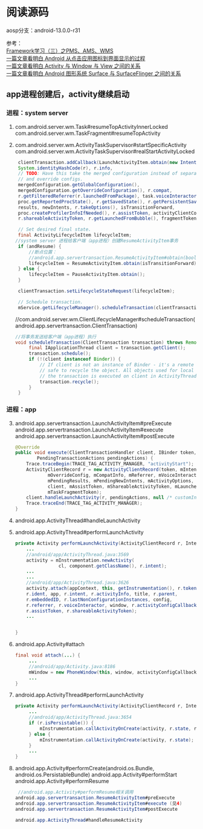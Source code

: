 
# 阅读源码
aosp分支：android-13.0.0-r31

参考：  
[Framework学习（三）之PMS、AMS、WMS](https://blog.csdn.net/ljx1400052550/article/details/115518631)  
[一篇文章看明白 Android 从点击应用图标到界面显示的过程](https://blog.csdn.net/freekiteyu/article/details/79318031)  
[一篇文章看明白 Activity 与 Window 与 View 之间的关系](https://blog.csdn.net/freekiteyu/article/details/79408969)  
[一篇文章看明白 Android 图形系统 Surface 与 SurfaceFlinger 之间的关系](https://blog.csdn.net/freekiteyu/article/details/79483406)


## app进程创建后，activity继续启动
### 进程：system server 
1. com.android.server.wm.Task#resumeTopActivityInnerLocked
   com.android.server.wm.TaskFragment#resumeTopActivity

2. com.android.server.wm.ActivityTaskSupervisor#startSpecificActivity
   com.android.server.wm.ActivityTaskSupervisor#realStartActivityLocked

   ```java
    clientTransaction.addCallback(LaunchActivityItem.obtain(new Intent(r.intent),
    System.identityHashCode(r), r.info,
    // TODO: Have this take the merged configuration instead of separate global
    // and override configs.
    mergedConfiguration.getGlobalConfiguration(),
    mergedConfiguration.getOverrideConfiguration(), r.compat,
    r.getFilteredReferrer(r.launchedFromPackage), task.voiceInteractor,
    proc.getReportedProcState(), r.getSavedState(), r.getPersistentSavedState(),
    results, newIntents, r.takeOptions(), isTransitionForward,
    proc.createProfilerInfoIfNeeded(), r.assistToken, activityClientController,
    r.shareableActivityToken, r.getLaunchedFromBubble(), fragmentToken));

    // Set desired final state.
    final ActivityLifecycleItem lifecycleItem;
   //system server 进程给客户端（app进程）创建ResumeActivityItem事务
    if (andResume) {
        //断点位置：
        //android.app.servertransaction.ResumeActivityItem#obtain(boolean)
        lifecycleItem = ResumeActivityItem.obtain(isTransitionForward);
    } else {
        lifecycleItem = PauseActivityItem.obtain();
    }

    clientTransaction.setLifecycleStateRequest(lifecycleItem);

    // Schedule transaction.
    mService.getLifecycleManager().scheduleTransaction(clientTransaction);
   ```

   //com.android.server.wm.ClientLifecycleManager#scheduleTransaction(android.app.servertransaction.ClientTransaction)
   ```java
   //将事务发送给客户端（app进程）执行
   void scheduleTransaction(ClientTransaction transaction) throws RemoteException {
        final IApplicationThread client = transaction.getClient();
        transaction.schedule();
        if (!(client instanceof Binder)) {
            // If client is not an instance of Binder - it's a remote call and at this point it is
            // safe to recycle the object. All objects used for local calls will be recycled after
            // the transaction is executed on client in ActivityThread.
            transaction.recycle();
        }
    }
   ```
   
### 进程：app

3. android.app.servertransaction.LaunchActivityItem#preExecute
   android.app.servertransaction.LaunchActivityItem#execute
   android.app.servertransaction.LaunchActivityItem#postExecute
    ```java
    @Override
    public void execute(ClientTransactionHandler client, IBinder token,
            PendingTransactionActions pendingActions) {
        Trace.traceBegin(TRACE_TAG_ACTIVITY_MANAGER, "activityStart");
        ActivityClientRecord r = new ActivityClientRecord(token, mIntent, mIdent, mInfo,
                mOverrideConfig, mCompatInfo, mReferrer, mVoiceInteractor, mState, mPersistentState,
                mPendingResults, mPendingNewIntents, mActivityOptions, mIsForward, mProfilerInfo,
                client, mAssistToken, mShareableActivityToken, mLaunchedFromBubble,
                mTaskFragmentToken);
        client.handleLaunchActivity(r, pendingActions, null /* customIntent */);
        Trace.traceEnd(TRACE_TAG_ACTIVITY_MANAGER);
    }
    ```
4. android.app.ActivityThread#handleLaunchActivity
5. android.app.ActivityThread#performLaunchActivity
    ```java
    private Activity performLaunchActivity(ActivityClientRecord r, Intent customIntent) {
        ...
        //android/app/ActivityThread.java:3569
        activity = mInstrumentation.newActivity(
                    cl, component.getClassName(), r.intent);
        ...
        ...
        //android/app/ActivityThread.java:3626
        activity.attach(appContext, this, getInstrumentation(), r.token,
        r.ident, app, r.intent, r.activityInfo, title, r.parent,
        r.embeddedID, r.lastNonConfigurationInstances, config,
        r.referrer, r.voiceInteractor, window, r.activityConfigCallback,
        r.assistToken, r.shareableActivityToken);
        ...


    }
    ```

6. android.app.Activity#attach
   ```java
   final void attach(...) {
        ...
        //android/app/Activity.java:8186
        mWindow = new PhoneWindow(this, window, activityConfigCallback);
        ...
   }
   ```
   
7. android.app.ActivityThread#performLaunchActivity
   ```java
   private Activity performLaunchActivity(ActivityClientRecord r, Intent customIntent) {
        ...
        //android/app/ActivityThread.java:3654
        if (r.isPersistable()) {
            mInstrumentation.callActivityOnCreate(activity, r.state, r.persistentState);
        } else {
            mInstrumentation.callActivityOnCreate(activity, r.state);
        }
        ...
   }
   ```

8. android.app.Activity#performCreate(android.os.Bundle, android.os.PersistableBundle)
   android.app.Activity#performStart
   android.app.Activity#performResume

   ```java
    //android.app.Activity#performResume相关调用
   android.app.servertransaction.ResumeActivityItem#preExecute
   android.app.servertransaction.ResumeActivityItem#execute (见4)
   android.app.servertransaction.ResumeActivityItem#postExecute
   
   android.app.ActivityThread#handleResumeActivity
   
   ```








   



